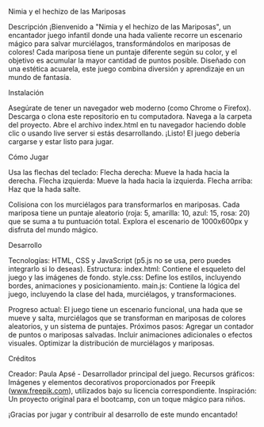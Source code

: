 Nimia y el hechizo de las Mariposas

Descripción
¡Bienvenido a "Nimia y el hechizo de las Mariposas", un encantador juego infantil donde una hada valiente recorre un escenario mágico para salvar murciélagos, transformándolos en mariposas de colores! Cada mariposa tiene un puntaje diferente según su color, y el objetivo es acumular la mayor cantidad de puntos posible. Diseñado con una estética acuarela, este juego combina diversión y aprendizaje en un mundo de fantasía.

Instalación

Asegúrate de tener un navegador web moderno (como Chrome o Firefox).
Descarga o clona este repositorio en tu computadora.
Navega a la carpeta del proyecto.
Abre el archivo index.html en tu navegador haciendo doble clic o usando live server si estás desarrollando.
¡Listo! El juego debería cargarse y estar listo para jugar.

Cómo Jugar

Usa las flechas del teclado:
Flecha derecha: Mueve la hada hacia la derecha.
Flecha izquierda: Mueve la hada hacia la izquierda.
Flecha arriba: Haz que la hada salte.


Colisiona con los murciélagos para transformarlos en mariposas.
Cada mariposa tiene un puntaje aleatorio (roja: 5, amarilla: 10, azul: 15, rosa: 20) que se suma a tu puntuación total.
Explora el escenario de 1000x600px y disfruta del mundo mágico.

Desarrollo

Tecnologías: HTML, CSS y JavaScript (p5.js no se usa, pero puedes integrarlo si lo deseas).
Estructura:
index.html: Contiene el esqueleto del juego y las imágenes de fondo.
style.css: Define los estilos, incluyendo bordes, animaciones y posicionamiento.
main.js: Contiene la lógica del juego, incluyendo la clase del hada, murciélagos, y transformaciones.


Progreso actual: El juego tiene un escenario funcional, una hada que se mueve y salta, murciélagos que se transforman en mariposas de colores aleatorios, y un sistema de puntajes.
Próximos pasos:
Agregar un contador de puntos o mariposas salvadas.
Incluir animaciones adicionales o efectos visuales.
Optimizar la distribución de murciélagos y mariposas.



Créditos

Creador: Paula Apsé - Desarrollador principal del juego.
Recursos gráficos: Imágenes y elementos decorativos proporcionados por Freepik (www.freepik.com), utilizados bajo su licencia correspondiente.
Inspiración: Un proyecto original para el bootcamp, con un toque mágico para niños.

¡Gracias por jugar y contribuir al desarrollo de este mundo encantado!
